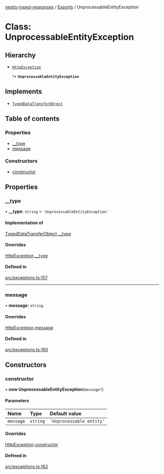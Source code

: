 [nestjs-typed-responses](../README.md) / [Exports](../modules.md) / UnprocessableEntityException

# Class: UnprocessableEntityException

## Hierarchy

- [`HttpException`](HttpException.md)

  ↳ **`UnprocessableEntityException`**

## Implements

- [`TypedDataTransferObject`](../interfaces/TypedDataTransferObject.md)

## Table of contents

### Properties

- [\_\_type](UnprocessableEntityException.md#__type)
- [message](UnprocessableEntityException.md#message)

### Constructors

- [constructor](UnprocessableEntityException.md#constructor)

## Properties

### \_\_type

• **\_\_type**: `string` = `'UnprocessableEntityException'`

#### Implementation of

[TypedDataTransferObject](../interfaces/TypedDataTransferObject.md).[__type](../interfaces/TypedDataTransferObject.md#__type)

#### Overrides

[HttpException](HttpException.md).[__type](HttpException.md#__type)

#### Defined in

[src/exceptions.ts:157](https://github.com/igrek8/nestjs-typed-responses/blob/c965990/src/exceptions.ts#L157)

___

### message

• **message**: `string`

#### Overrides

[HttpException](HttpException.md).[message](HttpException.md#message)

#### Defined in

[src/exceptions.ts:160](https://github.com/igrek8/nestjs-typed-responses/blob/c965990/src/exceptions.ts#L160)

## Constructors

### constructor

• **new UnprocessableEntityException**(`message?`)

#### Parameters

| Name | Type | Default value |
| :------ | :------ | :------ |
| `message` | `string` | `'Unprocessable entity'` |

#### Overrides

[HttpException](HttpException.md).[constructor](HttpException.md#constructor)

#### Defined in

[src/exceptions.ts:162](https://github.com/igrek8/nestjs-typed-responses/blob/c965990/src/exceptions.ts#L162)
